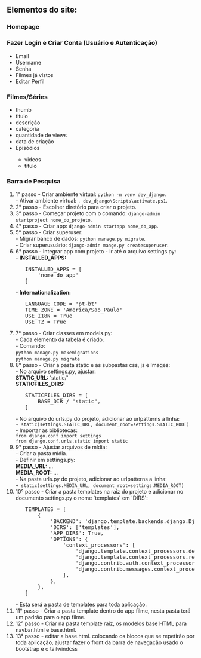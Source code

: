<h2>Elementos do site:</h2>

<h3>Homepage</h3>

<h3>Fazer Login e Criar Conta (Usuário e Autenticação)</h3>
<ul>
  <li>Email</li>
  <li>Username</li>
  <li>Senha</li>
  <li>Filmes já vistos</li>
  <li>Editar Perfil</li>
</ul>

<h3>Filmes/Séries</h3>
<ul>
  <li>thumb</li>
  <li>titulo</li>
  <li>descrição</li>
  <li>categoria</li>
  <li>quantidade de views</li>
  <li>data de criação</li>
  <li>Episódios</li>
  <ul>
    <li>videos</li>
    <li>titulo</li>
  </ul>
</ul>

<h3>Barra de Pesquisa</h3>

<ol>
   <li>1° passo - Criar ambiente virtual: <code>python -m venv dev_django</code>.<br>
   - Ativar ambiente virtual: <code>. dev_django\Scripts\activate.ps1</code>.</li>
   <li>2° passo - Escolher diretório para criar o projeto.</li>
   <li>3° passo - Começar projeto com o comando: <code>django-admin startproject nome_do_projeto</code>.</li>
   <li>4° passo - Criar app: <code>django-admin startapp nome_do_app</code>.</li>
   <li>5° passo - Criar superuser:<br>
   - Migrar banco de dados: <code>python manege.py migrate</code>.<br>
   - Criar superusuário: <code>django-admin mange.py createsuperuser</code>.</li>
   <li>6° passo - Integrar app com projeto - Ir até o arquivo settings.py:<br>
   - <strong>INSTALLED_APPS:</strong><br>
   <pre>
   INSTALLED_APPS = [
       'nome_do_app'
   ]</pre>
   - <strong>Internationalization:</strong><br>
   <pre>
   LANGUAGE_CODE = 'pt-bt'
   TIME_ZONE = 'America/Sao_Paulo'
   USE_I18N = True
   USE_TZ = True</pre>
   </li>
   <li>7° passo - Criar classes em models.py:<br>
   - Cada elemento da tabela é criado.<br>
   - Comando:<br>
   <code>python manage.py makemigrations</code><br>
   <code>python manage.py migrate</code></li>
   <li>8° passo - Criar a pasta static e as subpastas css, js e Images:<br>
   - No arquivo settings.py, ajustar:<br>
   <strong>STATIC_URL:</strong> 'static/'<br>
   <strong>STATICFILES_DIRS:</strong><br>
   <pre>
   STATICFILES_DIRS = [
       BASE_DIR / "static",
   ]</pre>
   - No arquivo do urls.py do projeto, adicionar ao urlpatterns a linha:<br>
   <code>+ static(settings.STATIC_URL, document_root=settings.STATIC_ROOT)</code><br>
   - Importar as bibliotecas:<br>
   <code>from django.conf import settings</code><br>
   <code>from django.conf.urls.static import static</code></li>
   <li>9° passo - Ajustar arquivos de mídia:<br>
   - Criar a pasta mídia.<br>
   - Definir em settings.py:<br>
   <strong>MEDIA_URL:</strong> ...<br>
   <strong>MEDIA_ROOT:</strong> ...<br>
   - Na pasta urls.py do projeto, adicionar ao urlpatterns a linha:<br>
   <code>+ static(settings.MEDIA_URL, document_root=settings.MEDIA_ROOT)</code></li>
   <li>10° passo - Criar a pasta templates na raiz do projeto e adicionar no documento settings.py o nome 'templates' em 'DIRS':<br>
   <pre>
   TEMPLATES = [
       {
           'BACKEND': 'django.template.backends.django.DjangoTemplates',
           'DIRS': ['templates'],
           'APP_DIRS': True,
           'OPTIONS': {
               'context_processors': [
                   'django.template.context_processors.debug',
                   'django.template.context_processors.request',
                   'django.contrib.auth.context_processors.auth',
                   'django.contrib.messages.context_processors.messages',
               ],
           },
       },
   ]</pre>
   - Esta será a pasta de templates para toda aplicação.</li>
   <li>11° passo - Criar a pasta template dentro do app filme, nesta pasta terá um padrão para o app filme.</li>
   <li>12° passo - Criar na pasta template raiz, os modelos base HTML para navbar.html e base.html.</li>
   <li>13° passo - editar a base.html. colocando os blocos que se repetirão por toda aplicação, ajustar fazer o front da barra de navegação usado o bootstrap e o tailwindcss</li>
</ol>

